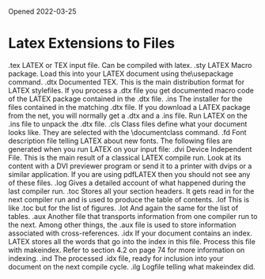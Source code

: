 Opened 2022-03-25

# Latex Extensions to Files

.tex LATEX or TEX input file. Can be compiled with latex.
.sty LATEX Macro package. Load this into your LATEX document using the\usepackage command.
.dtx Documented TEX. This is the main distribution format for LATEX stylefiles. If you process a .dtx file you get documented macro code of the LATEX package contained in the .dtx file.
.ins The installer for the files contained in the matching .dtx file. If you download a LATEX package from the net, you will normally get a .dtx and a .ins file. Run LATEX on the .ins file to unpack the .dtx file. 
.cls Class files define what your document looks like. They are selected with the \documentclass command.
.fd Font description file telling LATEX about new fonts. The following files are generated when you run LATEX on your input file:
.dvi Device Independent File. This is the main result of a classical LATEX compile run. Look at its content with a DVI previewer program or send it to a printer with dvips or a similar application. If you are using pdfLATEX then you should not see any of these files.
.log Gives a detailed account of what happened during the last compiler run.
.toc Stores all your section headers. It gets read in for the next compiler run and is used to produce the table of contents.
.lof This is like .toc but for the list of figures.
.lot And again the same for the list of tables.
.aux Another file that transports information from one compiler run to the next. Among other things, the .aux file is used to store information associated with cross-references.
.idx If your document contains an index. LATEX stores all the words that go into the index in this file. Process this file with makeindex. Refer to section 4.2 on page 74 for more information on indexing.
.ind The processed .idx file, ready for inclusion into your document on the next compile cycle.
.ilg Logfile telling what makeindex did.
